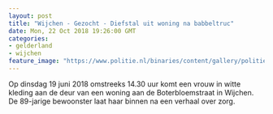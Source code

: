 ```yaml
---
layout: post
title: "Wijchen - Gezocht - Diefstal uit woning na babbeltruc"
date: Mon, 22 Oct 2018 19:26:00 GMT
categories: 
- gelderland 
- wijchen 
feature_image: "https://www.politie.nl/binaries/content/gallery/politie/gezocht/verdachten/2018/oktober/02-on/2018270260-1.jpg"
---
```


Op dinsdag 19 juni 2018 omstreeks 14.30 uur komt een vrouw in witte kleding aan de deur van een woning aan de Boterbloemstraat in Wijchen. De 89-jarige bewoonster laat haar binnen na een verhaal over zorg.

